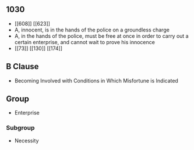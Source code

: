 ## 1030
- [[608]] [[623]] 
- A, innocent, is in the hands of the police on a groundless charge
- A, in the hands of the police, must be free at once in order to carry out a certain enterprise, and cannot wait to prove his innocence
- [[73]] [[130]] [[174]] 

## B Clause
- Becoming Involved with Conditions in Which Misfortune is Indicated

## Group
- Enterprise

### Subgroup
- Necessity

